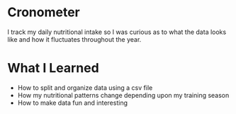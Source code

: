 # Cronometer

I track my daily nutritional intake so I was curious as to what the data looks like and how it fluctuates throughout the year.

# What I Learned

* How to split and organize data using a csv file
* How my nutritional patterns change depending upon my training season
* How to make data fun and interesting
